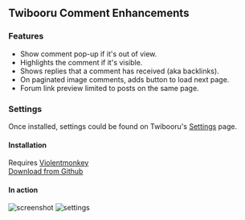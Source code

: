 ## Twibooru Comment Enhancements

### Features

 - Show comment pop-up if it's out of view.
 - Highlights the comment if it's visible.
 - Shows replies that a comment has received (aka backlinks).
 - On paginated image comments, adds button to load next page.
 - Forum link preview limited to posts on the same page.

### Settings
Once installed, settings could be found on Twibooru's [Settings](https://twibooru.org/settings/edit?active_tab=userscript) page.

#### Installation
Requires [Violentmonkey](https://violentmonkey.github.io/)  
[Download from Github](https://github.com/marktaiwan/Derpibooru-Link-Preview/raw/twibooru/comment-enhancements.user.js)

#### In action
![screenshot](https://raw.githubusercontent.com/marktaiwan/Derpibooru-Quote-Preview/twibooru/screenshots/demo.gif)
![settings](https://raw.githubusercontent.com/marktaiwan/Derpibooru-Quote-Preview/twibooru/screenshots/user-settings.png)